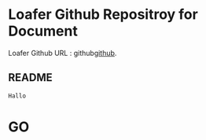 # Loafer Github Repositroy for Document


Loafer Github URL : github[github](https://github.com/loafer-git).

## README
```
Hallo
```



# GO